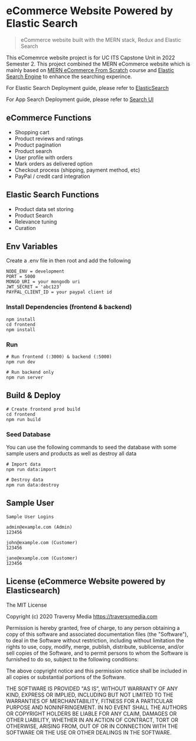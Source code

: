 # eCommerce Website Powered by Elastic Search 

> eCommerce website built with the MERN stack, Redux and Elastic Search


This eComemrce website project is for UC ITS Capstone Unit in 2022 Semester 2.
This project combined the MERN eCommerce website which is mainly based on  [MERN eCommerce From Scratch](https://www.udemy.com/course/mern-ecommerce) course and [Elastic Search Engine](https://www.elastic.co/elastic-stack/) to enhance the searching experince.

For Elastic Search Deployment guide, please refer to [ElasticSearch](./ElasticSearchSettingUp/ElasticSearch.md)

For App Search Deployment guide, please refer to [Search UI](./ElasticSearchSettingUp/SearchUI.md.md)


## eCommerce Functions

- Shopping cart
- Product reviews and ratings
- Product pagination
- Product search
- User profile with orders
- Mark orders as delivered option
- Checkout process (shipping, payment method, etc)
- PayPal / credit card integration

## Elastic Search Functions
- Product data set storing
- Product Search
- Relevance tuning
- Curation



## Env Variables

Create a .env file in then root and add the following

```
NODE_ENV = development
PORT = 5000
MONGO_URI = your mongodb uri
JWT_SECRET = 'abc123'
PAYPAL_CLIENT_ID = your paypal client id
```

### Install Dependencies (frontend & backend)

```
npm install
cd frontend
npm install
```

### Run

```
# Run frontend (:3000) & backend (:5000)
npm run dev

# Run backend only
npm run server
```

## Build & Deploy

```
# Create frontend prod build
cd frontend
npm run build
```


### Seed Database

You can use the following commands to seed the database with some sample users and products as well as destroy all data

```
# Import data
npm run data:import

# Destroy data
npm run data:destroy
```

## Sample User
```
Sample User Logins

admin@example.com (Admin)
123456

john@example.com (Customer)
123456

jane@example.com (Customer)
123456
```


## License (eCommerce Website powered by Elasticsearch)

The MIT License

Copyright (c) 2020 Traversy Media https://traversymedia.com

Permission is hereby granted, free of charge, to any person obtaining a copy
of this software and associated documentation files (the "Software"), to deal
in the Software without restriction, including without limitation the rights
to use, copy, modify, merge, publish, distribute, sublicense, and/or sell
copies of the Software, and to permit persons to whom the Software is
furnished to do so, subject to the following conditions:

The above copyright notice and this permission notice shall be included in
all copies or substantial portions of the Software.

THE SOFTWARE IS PROVIDED "AS IS", WITHOUT WARRANTY OF ANY KIND, EXPRESS OR
IMPLIED, INCLUDING BUT NOT LIMITED TO THE WARRANTIES OF MERCHANTABILITY,
FITNESS FOR A PARTICULAR PURPOSE AND NONINFRINGEMENT. IN NO EVENT SHALL THE
AUTHORS OR COPYRIGHT HOLDERS BE LIABLE FOR ANY CLAIM, DAMAGES OR OTHER
LIABILITY, WHETHER IN AN ACTION OF CONTRACT, TORT OR OTHERWISE, ARISING FROM,
OUT OF OR IN CONNECTION WITH THE SOFTWARE OR THE USE OR OTHER DEALINGS IN
THE SOFTWARE.
